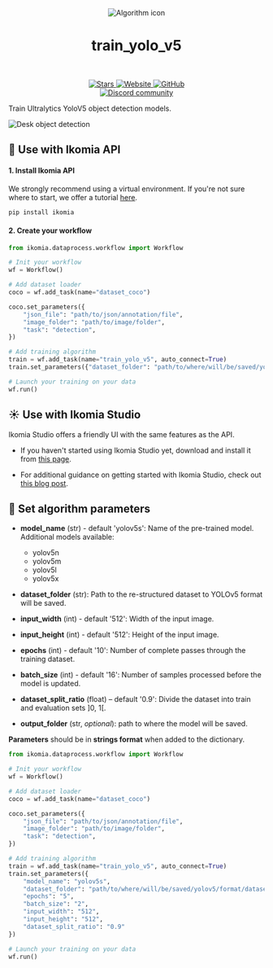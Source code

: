 <div align="center">
  <img src="https://raw.githubusercontent.com/Ikomia-hub/train_yolo_v5/main/icons/icon.png" alt="Algorithm icon">
  <h1 align="center">train_yolo_v5</h1>
</div>
<br />
<p align="center">
    <a href="https://github.com/Ikomia-hub/train_yolo_v5">
        <img alt="Stars" src="https://img.shields.io/github/stars/Ikomia-hub/train_yolo_v5">
    </a>
    <a href="https://app.ikomia.ai/hub/">
        <img alt="Website" src="https://img.shields.io/website/http/app.ikomia.ai/en.svg?down_color=red&down_message=offline&up_message=online">
    </a>
    <a href="https://github.com/Ikomia-hub/train_yolo_v5/blob/main/LICENSE.md">
        <img alt="GitHub" src="https://img.shields.io/github/license/Ikomia-hub/train_yolo_v5.svg?color=blue">
    </a>    
    <br>
    <a href="https://discord.com/invite/82Tnw9UGGc">
        <img alt="Discord community" src="https://img.shields.io/badge/Discord-white?style=social&logo=discord">
    </a> 
</p>

Train Ultralytics YoloV5 object detection models.

![Desk object detection](https://raw.githubusercontent.com/Ikomia-hub/train_yolo_v5/feat/new_readme/icons/output.jpg)

## :rocket: Use with Ikomia API

#### 1. Install Ikomia API

We strongly recommend using a virtual environment. If you're not sure where to start, we offer a tutorial [here](https://www.ikomia.ai/blog/a-step-by-step-guide-to-creating-virtual-environments-in-python).

```sh
pip install ikomia
```

#### 2. Create your workflow

```python
from ikomia.dataprocess.workflow import Workflow

# Init your workflow
wf = Workflow()    

# Add dataset loader
coco = wf.add_task(name="dataset_coco")

coco.set_parameters({
    "json_file": "path/to/json/annotation/file",
    "image_folder": "path/to/image/folder",
    "task": "detection",
}) 

# Add training algorithm
train = wf.add_task(name="train_yolo_v5", auto_connect=True)
train.set_parameters({"dataset_folder": "path/to/where/will/be/saved/yolov5/format/dataset"}) 

# Launch your training on your data
wf.run()
```

## :sunny: Use with Ikomia Studio

Ikomia Studio offers a friendly UI with the same features as the API.

- If you haven't started using Ikomia Studio yet, download and install it from [this page](https://www.ikomia.ai/studio).

- For additional guidance on getting started with Ikomia Studio, check out [this blog post](https://www.ikomia.ai/blog/how-to-get-started-with-ikomia-studio).

## :pencil: Set algorithm parameters

- **model_name** (str) - default 'yolov5s': Name of the pre-trained model. Additional models available:
    - yolov5n
    - yolov5m
    - yolov5l
    - yolov5x

- **dataset_folder** (str): Path to the re-structured dataset to YOLOv5 format will be saved.
- **input_width** (int) - default '512': Width of the input image.
- **input_height** (int) - default '512': Height of the input image.
- **epochs** (int) - default '10': Number of complete passes through the training dataset.
- **batch_size** (int) - default '16': Number of samples processed before the model is updated.
- **dataset_split_ratio** (float) – default '0.9': Divide the dataset into train and evaluation sets ]0, 1[.
- **output_folder** (str, *optional*): path to where the model will be saved. 


**Parameters** should be in **strings format**  when added to the dictionary.


```python
from ikomia.dataprocess.workflow import Workflow

# Init your workflow
wf = Workflow()    

# Add dataset loader
coco = wf.add_task(name="dataset_coco")

coco.set_parameters({
    "json_file": "path/to/json/annotation/file",
    "image_folder": "path/to/image/folder",
    "task": "detection",
}) 

# Add training algorithm
train = wf.add_task(name="train_yolo_v5", auto_connect=True)
train.set_parameters({
    "model_name": "yolov5s",
    "dataset_folder": "path/to/where/will/be/saved/yolov5/format/dataset",
    "epochs": "5",
    "batch_size": "2",
    "input_width": "512",
    "input_height": "512",
    "dataset_split_ratio": "0.9"
}) 

# Launch your training on your data
wf.run()

```
